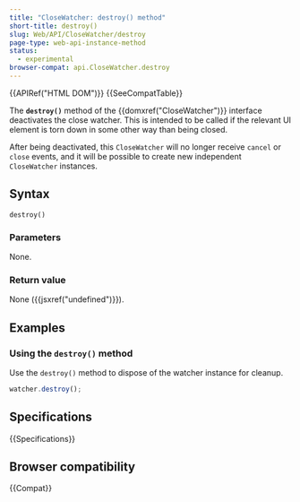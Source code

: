 ```yaml
---
title: "CloseWatcher: destroy() method"
short-title: destroy()
slug: Web/API/CloseWatcher/destroy
page-type: web-api-instance-method
status:
  - experimental
browser-compat: api.CloseWatcher.destroy
---
```


{{APIRef("HTML DOM")}} {{SeeCompatTable}}

The **`destroy()`** method of the {{domxref("CloseWatcher")}} interface deactivates the close watcher. This is intended to be called if the relevant UI element is torn down in some other way than being closed.

After being deactivated, this `CloseWatcher` will no longer receive `cancel` or `close` events, and it will be possible to create new independent `CloseWatcher` instances.

## Syntax

```js-nolint
destroy()
```

### Parameters

None.

### Return value

None ({{jsxref("undefined")}}).

## Examples

### Using the `destroy()` method

Use the `destroy()` method to dispose of the watcher instance for cleanup.

```js
watcher.destroy();
```

## Specifications

{{Specifications}}

## Browser compatibility

{{Compat}}

